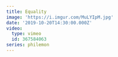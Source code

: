 ```yaml
---
title: Equality
image: 'https://i.imgur.com/MuLYIpM.jpg'
date: '2019-10-20T14:30:00.000Z'
video:
  type: vimeo
  id: 367584063
series: philemon
---
```


